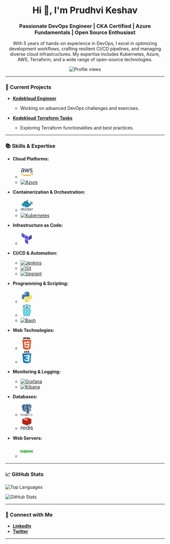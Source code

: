 <h1 align="center">Hi 👋, I'm Prudhvi Keshav</h1>

<h3 align="center">Passionate DevOps Engineer | CKA Certified | Azure Fundamentals | Open Source Enthusiast</h3>

<p align="center">
  With 5 years of hands-on experience in DevOps, I excel in optimizing development workflows, crafting resilient CI/CD pipelines, and managing diverse cloud infrastructures. My expertise includes Kubernetes, Azure, AWS, Terraform, and a wide range of open-source technologies.
</p>

<p align="center">
  <img src="https://komarev.com/ghpvc/?username=prudvikeshav&label=Profile%20views&color=0e75b6&style=flat" alt="Profile views" />
</p>

---

### 🌟 Current Projects

- **[Kodekloud Engineer](https://github.com/prudvikeshav/KodeKloudEngineer.git)**
  - Working on advanced DevOps challenges and exercises.

- **[Kodekloud Terraform Tasks](https://github.com/prudvikeshav/Kodekloud-terraform-tasks.git)**
  - Exploring Terraform functionalities and best practices.

---

### 📚 Skills & Expertise

- **Cloud Platforms:** 
  - <a href="https://aws.amazon.com" target="_blank" rel="noreferrer"> <img src="https://raw.githubusercontent.com/devicons/devicon/master/icons/amazonwebservices/amazonwebservices-original-wordmark.svg" alt="AWS" width="40" height="40"/> </a>
  - <a href="https://azure.microsoft.com/en-in/" target="_blank" rel="noreferrer"> <img src="https://www.vectorlogo.zone/logos/microsoft_azure/microsoft_azure-icon.svg" alt="Azure" width="40" height="40"/> </a>

- **Containerization & Orchestration:**
  - <a href="https://www.docker.com/" target="_blank" rel="noreferrer"> <img src="https://raw.githubusercontent.com/devicons/devicon/master/icons/docker/docker-original-wordmark.svg" alt="Docker" width="40" height="40"/> </a>
  - <a href="https://kubernetes.io" target="_blank" rel="noreferrer"> <img src="https://www.vectorlogo.zone/logos/kubernetes/kubernetes-icon.svg" alt="Kubernetes" width="40" height="40"/> </a>

- **Infrastructure as Code:**
  - <a href="https://www.terraform.io/" target="_blank" rel="noreferrer"> <img src="https://raw.githubusercontent.com/devicons/devicon/master/icons/terraform/terraform-original.svg" alt="Terraform" width="40" height="40"/> </a>

- **CI/CD & Automation:**
  - <a href="https://www.jenkins.io" target="_blank" rel="noreferrer"> <img src="https://www.vectorlogo.zone/logos/jenkins/jenkins-icon.svg" alt="Jenkins" width="40" height="40"/> </a>
  - <a href="https://git-scm.com/" target="_blank" rel="noreferrer"> <img src="https://www.vectorlogo.zone/logos/git-scm/git-scm-icon.svg" alt="Git" width="40" height="40"/> </a>
  - <a href="https://www.vagrantup.com/" target="_blank" rel="noreferrer"> <img src="https://www.vectorlogo.zone/logos/vagrantup/vagrantup-icon.svg" alt="Vagrant" width="40" height="40"/> </a>

- **Programming & Scripting:**
  - <a href="https://www.python.org" target="_blank" rel="noreferrer"> <img src="https://raw.githubusercontent.com/devicons/devicon/master/icons/python/python-original.svg" alt="Python" width="40" height="40"/> </a>
  - <a href="https://golang.org" target="_blank" rel="noreferrer"> <img src="https://raw.githubusercontent.com/devicons/devicon/master/icons/go/go-original.svg" alt="Go" width="40" height="40"/> </a>
  - <a href="https://www.gnu.org/software/bash/" target="_blank" rel="noreferrer"> <img src="https://www.vectorlogo.zone/logos/gnu_bash/gnu_bash-icon.svg" alt="Bash" width="40" height="40"/> </a>

- **Web Technologies:**
  - <a href="https://www.w3.org/html/" target="_blank" rel="noreferrer"> <img src="https://raw.githubusercontent.com/devicons/devicon/master/icons/html5/html5-original-wordmark.svg" alt="HTML5" width="40" height="40"/> </a>
  - <a href="https://www.w3schools.com/css/" target="_blank" rel="noreferrer"> <img src="https://raw.githubusercontent.com/devicons/devicon/master/icons/css3/css3-original-wordmark.svg" alt="CSS3" width="40" height="40"/> </a>

- **Monitoring & Logging:**
  - <a href="https://grafana.com" target="_blank" rel="noreferrer"> <img src="https://www.vectorlogo.zone/logos/grafana/grafana-icon.svg" alt="Grafana" width="40" height="40"/> </a>
  - <a href="https://www.elastic.co/kibana" target="_blank" rel="noreferrer"> <img src="https://www.vectorlogo.zone/logos/elasticco_kibana/elasticco_kibana-icon.svg" alt="Kibana" width="40" height="40"/> </a>

- **Databases:**
  - <a href="https://www.postgresql.org" target="_blank" rel="noreferrer"> <img src="https://raw.githubusercontent.com/devicons/devicon/master/icons/postgresql/postgresql-original-wordmark.svg" alt="PostgreSQL" width="40" height="40"/> </a>
  - <a href="https://redis.io" target="_blank" rel="noreferrer"> <img src="https://raw.githubusercontent.com/devicons/devicon/master/icons/redis/redis-original-wordmark.svg" alt="Redis" width="40" height="40"/> </a>

- **Web Servers:**
  - <a href="https://www.nginx.com" target="_blank" rel="noreferrer"> <img src="https://raw.githubusercontent.com/devicons/devicon/master/icons/nginx/nginx-original.svg" alt="Nginx" width="40" height="40"/> </a>

---

### 📈 GitHub Stats

<p align="left">
  <img src="https://github-readme-stats.vercel.app/api/top-langs?username=prudvikeshav&show_icons=true&locale=en&layout=compact" alt="Top Languages" />
</p>

<p align="left">
  <img src="https://github-readme-stats.vercel.app/api?username=prudvikeshav&show_icons=true&locale=en" alt="GitHub Stats" />
</p>

---

### 🤝 Connect with Me

- **[LinkedIn](https://www.linkedin.com/in/prudhvikeshav)**
- **[Twitter](https://twitter.com/prudhvikeshav)**

---


